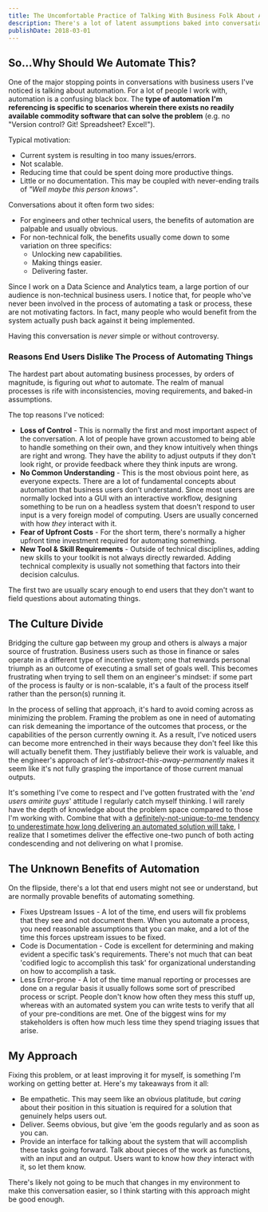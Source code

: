 ```yaml
---
title: The Uncomfortable Practice of Talking With Business Folk About Automation
description: There's a lot of latent assumptions baked into conversations about building back-office systems. Where does that disconnect come from and why?
publishDate: 2018-03-01
---
```


## So...Why Should We Automate This?

One of the major stopping points in conversations with business users I've noticed is talking about automation. For a lot of people I work with, automation is a confusing black box. The **type of automation I'm referencing is specific to scenarios wherein there exists no readily available commodity software that can solve the problem** (e.g. no "Version control? Git! Spreadsheet? Excel!").

Typical motivation:

- Current system is resulting in too many issues/errors.
- Not scalable.
- Reducing time that could be spent doing more productive things.
- Little or no documentation. This may be coupled with never-ending trails of _"Well maybe this person knows"_.

Conversations about it often form two sides:

- For engineers and other technical users, the benefits of automation are palpable and usually obvious.
- For non-technical folk, the benefits usually come down to some variation on three specifics:
  - Unlocking new capabilities.
  - Making things easier.
  - Delivering faster.

Since I work on a Data Science and Analytics team, a large portion of our audience is non-technical business users. I notice that, for people who've never been involved in the process of automating a task or process, these are not motivating factors. In fact, many people who would benefit from the system actually push back against it being implemented.

Having this conversation is _never_ simple or without controversy.

### Reasons End Users Dislike The Process of Automating Things

The hardest part about automating business processes, by orders of magnitude, is figuring out _what_ to automate. The realm of manual processes is rife with inconsistencies, moving requirements, and baked-in assumptions.

The top reasons I've noticed:

- **Loss of Control** - This is normally the first and most important aspect of the conversation. A lot of people have grown accustomed to being able to handle something on their own, and they know intuitively when things are right and wrong. They have the ability to adjust outputs if they don't look right, or provide feedback where they think inputs are wrong.
- **No Common Understanding** - This is the most obvious point here, as everyone expects. There are a lot of fundamental concepts about automation that business users don't understand. Since most users are normally locked into a GUI with an interactive workflow, designing something to be run on a headless system that doesn't respond to user input is a very foreign model of computing. Users are usually concerned with how _they_ interact with it.
- **Fear of Upfront Costs** - For the short term, there's normally a higher upfront time investment required for automating something.
- **New Tool & Skill Requirements** - Outside of technical disciplines, adding new skills to your toolkit is not always directly rewarded. Adding technical complexity is usually not something that factors into their decision calculus.

The first two are usually scary enough to end users that they don't want to field questions about automating things.

## The Culture Divide

Bridging the culture gap between my group and others is always a major source of frustration. Business users such as those in finance or sales operate in a different type of incentive system; one that rewards personal triumph as an outcome of executing a small set of goals well. This becomes frustrating when trying to sell them on an engineer's mindset: if some part of the process is faulty or is non-scalable, it's a fault of the process itself rather than the person(s) running it. 

In the process of selling that approach, it's hard to avoid coming across as minimizing the problem. Framing the problem as one in need of automating can risk demeaning the importance of the outcomes that process, or the capabilities of the person currently owning it. As a result, I've noticed users can become more entrenched in their ways because they don't feel like this will actually benefit them. They justifiably believe their work is valuable, and the engineer's approach of _let's-abstract-this-away-permanently_ makes it seem like it's not fully grasping the importance of those current manual outputs.

It's something I've come to respect and I've gotten frustrated with the '_end users amirite guys_' attitude I regularly catch myself thinking. I will rarely have the depth of knowledge about the problem space compared to those I'm working with. Combine that with a [definitely-not-unique-to-me tendency to underestimate how long delivering an automated solution will take](https://chrismm.com/blog/project-delays-why-software-estimates/), I realize that I sometimes deliver the effective one-two punch of both acting condescending and not delivering on what I promise.

## The Unknown Benefits of Automation

On the flipside, there's a lot that end users might not see or understand, but are normally provable benefits of automating something.

- Fixes Upstream Issues - A lot of the time, end users will fix problems that they see and not document them. When you automate a process, you need reasonable assumptions that you can make, and a lot of the time this forces upstream issues to be fixed.
- Code is Documentation - Code is excellent for determining and making evident a specific task's requirements. There's not much that can beat 'codified logic to accomplish this task' for organizational understanding on how to accomplish a task.
- Less Error-prone - A lot of the time manual reporting or processes are done on a regular basis it usually follows some sort of prescribed process or script. People don't know how often they mess this stuff up, whereas with an automated system you can write tests to verify that all of your pre-conditions are met. One of the biggest wins for my stakeholders is often how much less time they spend triaging issues that arise.

## My Approach

Fixing this problem, or at least improving it for myself, is something I'm working on getting better at. Here's my takeaways from it all:

- Be empathetic. This may seem like an obvious platitude, but _caring_ about their position in this situation is required for a solution that genuinely helps users out.
- Deliver. Seems obvious, but give 'em the goods regularly and as soon as you can.
- Provide an interface for talking about the system that will accomplish these tasks going forward. Talk about pieces of the work as functions, with an input and an output. Users want to know how _they_ interact with it, so let them know.

There's likely not going to be much that changes in my environment to make this conversation easier, so I think starting with this approach might be good enough.
